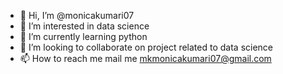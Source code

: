 - 👋 Hi, I’m @monicakumari07
- 👀 I’m interested in data science 
- 🌱 I’m currently learning python
- 💞️ I’m looking to collaborate on project related to data science
- 📫 How to reach me mail me mkmonicakumari07@gmail.com

<!---
monicakumari07/monicakumari07 is a ✨ special ✨ repository because its `README.md` (this file) appears on your GitHub profile.
You can click the Preview link to take a look at your changes.
--->
